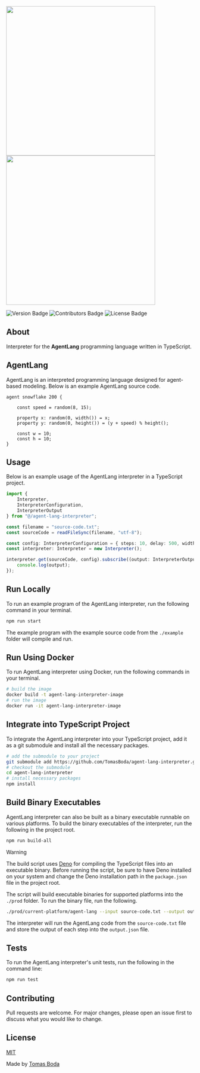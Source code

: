 <img src="./assets/agent-lang-interpreter-logo-black.png#gh-light-mode-only" width="400">
<img src="./assets/agent-lang-interpreter-logo-white.png#gh-dark-mode-only" width="400">

![Version Badge](https://img.shields.io/badge/version-1.0.0-blue?style=flat)
![Contributors Badge](https://img.shields.io/badge/contributors-1-green?style=flat)
![License Badge](https://img.shields.io/badge/license-MIT-red?style=flat)

## About
Interpreter for the **AgentLang** programming language written in TypeScript.

## AgentLang
AgentLang is an interpreted programming language designed for agent-based modeling. Below is an example AgentLang source code.
```
agent snowflake 200 {

    const speed = random(8, 15);

    property x: random(0, width()) = x;
    property y: random(0, height()) = (y + speed) % height();
    
    const w = 10;
    const h = 10;
}
```

## Usage
Below is an example usage of the AgentLang interpreter in a TypeScript project.
```ts
import {
    Interpreter,
    InterpreterConfiguration,
    InterpreterOutput
} from "@/agent-lang-interpreter";

const filename = "source-code.txt";
const sourceCode = readFileSync(filename, "utf-8");

const config: InterpreterConfiguration = { steps: 10, delay: 500, width: 500, height: 500 };
const interpreter: Interpreter = new Interpreter();

interpreter.get(sourceCode, config).subscribe((output: InterpreterOutput) => {
    console.log(output);
});
```

## Run Locally
To run an example program of the AgentLang interpreter, run the following command in your terminal.
```bash
npm run start
```
The example program with the example source code from the `./example` folder will compile and run.

## Run Using Docker
To run AgentLang interpreter using Docker, run the following commands in your terminal.
```bash
# build the image
docker build -t agent-lang-interpreter-image
# run the image
docker run -it agent-lang-interpreter-image
```

## Integrate into TypeScript Project
To integrate the AgentLang interpreter into your TypeScript project, add it as a git submodule and install all the necessary packages.
```bash
# add the submodule to your project
git submodule add https://github.com/TomasBoda/agent-lang-interpreter.git
# checkout the submodule
cd agent-lang-interpreter
# install necessary packages
npm install
```

## Build Binary Executables
AgentLang interpreter can also be built as a binary executable runnable on various platforms. To build the binary executables of the interpreter, run the following in the project root.
```bash
npm run build-all
```

> [!WARNING]
> The build script uses [Deno](https://deno.com/) for compiling the TypeScript files into an executable binary. Before running the script, be sure to have Deno installed on your system and change the Deno installation path in the `package.json` file in the project root.

The script will build executable binaries for supported platforms into the `./prod` folder. To run the binary file, run the following.
```bash
./prod/current-platform/agent-lang --input source-code.txt --output output.json
```
The interpreter will run the AgentLang code from the `source-code.txt` file and store the output of each step into the `output.json` file.

## Tests
To run the AgentLang interpreter's unit tests, run the following in the command line:
```bash
npm run test
```

## Contributing
Pull requests are welcome. For major changes, please open an issue first to discuss what you would like to change.

## License
[MIT](/LICENSE.md)

Made by [Tomas Boda](https://github.com/TomasBoda)
